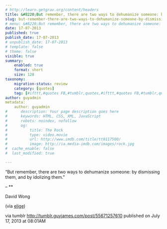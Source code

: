 ```yaml
---
# http://learn.getgrav.org/content/headers
title: &#8220;But remember, there are two ways to dehumanize someone: by dismissing them, and by idolizing them.&#8221;
slug: but-remember-there-are-two-ways-to-dehumanize-someone-by-dismissing-them-and-by-idolizing-them
# menu: &#8220;But remember, there are two ways to dehumanize someone: by dismissing them, and by idolizing them.&#8221;
date: 17-07-2013
published: true
publish_date: 17-07-2013
# unpublish_date: 17-07-2013
# template: false
# theme: false
visible: true
summary:
    enabled: true
    format: short
    size: 128
taxonomy:
    migration-status: review
    category: [quotes]
    tag: [#ifttt,#quotes FB,#tumblr,quotes,#ifttt,#quotes FB,#tumblr,quotes]
author: guyadmin
metadata:
    author: guyadmin
#      description: Your page description goes here
#      keywords: HTML, CSS, XML, JavaScript
#      robots: noindex, nofollow
#      og:
#          title: The Rock
#          type: video.movie
#          url: http://www.imdb.com/title/tt0117500/
#          image: http://ia.media-imdb.com/images/rock.jpg
#  cache_enable: false
#  last_modified: true

---
```


“But remember, there are two ways to dehumanize someone: by dismissing them, and by idolizing them.”

 – **

David Wong 

(via [elige](http://elige.tumblr.com/))

via tumblr http://tumblr.guyjames.com/post/55671257610 published on July 17, 2013 at 08:01AM